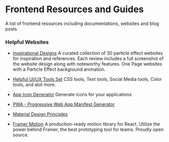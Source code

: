 # Frontend Resources and Guides
A list of frontend resources including documentations, websites and blog posts.

### Helpful Websites
- [Inspirational Designs](https://onepagelove.com/tag/particles)
A curated collection of 30 particle effect websites for inspiration and references. Each review includes a full screenshot of the website design along with noteworthy features. One Page websites with a Particle Effect background animation.

- [Helpful UI/UX Tools Set](https://10015.io/) CSS tools, Text tools, Social Media tools, Color tools, and alot more.
- [App Icon Generator](https://appicon.co/) Generate icons for your applications
- [PWA - Progressive Web App Manifest Generator](https://www.simicart.com/manifest-generator.html/)
- [Material Design Principles](https://material.io/design/introduction#components)
- [Framer Motion](https://www.framer.com/motion/) A production-ready motion library for React. Utilize the power behind Framer, the best prototyping tool for teams. Proudly open source.
